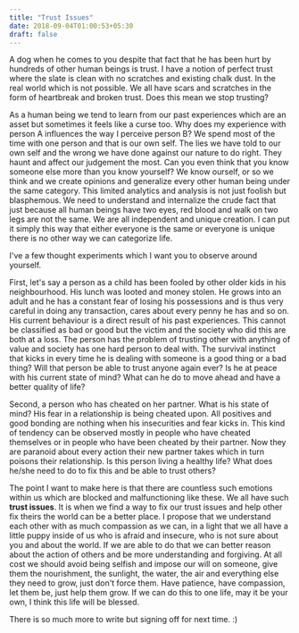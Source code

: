 ```yaml
---
title: "Trust Issues"
date: 2018-09-04T01:00:53+05:30
draft: false
---
```


A dog when he comes to you despite that fact that he has been hurt by hundreds of other human beings is trust. I have a notion of perfect trust where the slate is clean with no scratches and existing chalk dust. In the real world which is not possible. We all have scars and scratches in the form of heartbreak and broken trust. Does this mean we stop trusting?

As a human being we tend to learn from our past experiences which are an asset but sometimes it feels like a curse too. Why does my experience with person A influences the way I perceive person B? We spend most of the time with one person and that is our own self. The lies we have told to our own self and the wrong we have done against our nature to do right. They haunt and affect our judgement the most. Can you even think that you know someone else more than you know yourself? We know ourself, or so we think and we create opinions and generalize every other human being under the same category. This limited analytics and analysis is not just foolish but blasphemous. We need to understand and internalize the crude fact that just because all human beings have two eyes, red blood and walk on two legs are not the same. We are all independent and unique creation. I can put it simply this way that either everyone is the same or everyone is unique there is no other way we can categorize life.

I've a few thought experiments which I want you to observe around yourself.

First, let's say a person as a child has been fooled by other older kids in his neighbourhood. His lunch was looted and money stolen. He grows into an adult and he has a constant fear of losing his possessions and is thus very careful in doing any transaction, cares about every penny he has and so on. His current behaviour is a direct result of his past experiences. This cannot be classified as bad or good but the victim and the society who did this are both at a loss. The person has the problem of trusting other with anything of value and society has one hard person to deal with. The survival instinct that kicks in every time he is dealing with someone is a good thing or a bad thing? Will that person be able to trust anyone again ever? Is he at peace with his current state of mind? What can he do to move ahead and have a better quality of life?

Second, a person who has cheated on her partner. What is his state of mind? His fear in a relationship is being cheated upon. All positives and good bonding are nothing when his insecurities and fear kicks in. This kind of tendency can be observed mostly in people who have cheated themselves or in people who have been cheated by their partner. Now they are paranoid about every action their new partner takes which in turn poisons their relationship. Is this person living a healthy life? What does he/she need to do to fix this and be able to trust others?

The point I want to make here is that there are countless such emotions within us which are blocked and malfunctioning like these. We all have such **trust issues**. It is when we find a way to fix our trust issues and help other fix theirs the world can be a better place. I propose that we understand each other with as much compassion as we can, in a light that we all have a little puppy inside of us who is afraid and insecure, who is not sure about you and about the world. If we are able to do that we can better reason about the action of others and be more understanding and forgiving. At all cost we should avoid being selfish and impose our will on someone, give them the nourishment, the sunlight, the water, the air and everything else they need to grow, just don't force them. Have patience, have compassion, let them be, just help them grow. If we can do this to one life, may it be your own, I think this life will be blessed.

There is so much more to write but signing off for next time. :)
